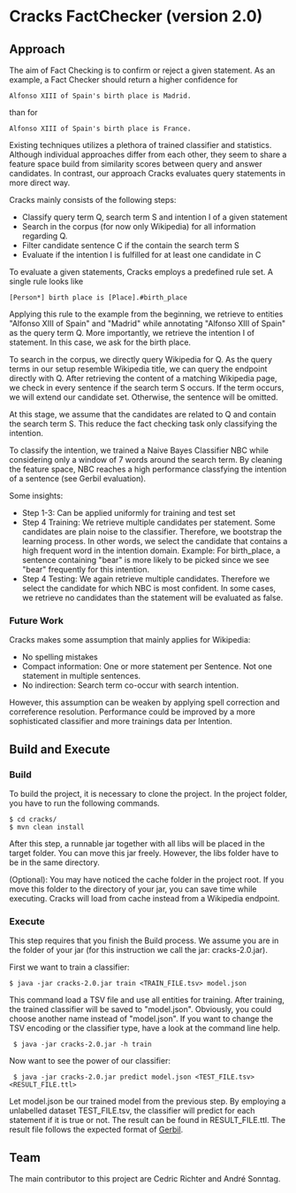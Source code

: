 # Cracks FactChecker (version 2.0)

## Approach
The aim of Fact Checking is to confirm or reject a given statement.
As an example, a Fact Checker should return a higher confidence for 
```
Alfonso XIII of Spain's birth place is Madrid.
```
than for 
```
Alfonso XIII of Spain's birth place is France.
```
Existing techniques utilizes a plethora of trained classifier and statistics.
Although individual approaches differ from each other, they seem to share a feature space build
from similarity scores between query and answer candidates. In contrast, our approach Cracks evaluates query statements in more 
direct way. 

Cracks mainly consists of the following steps:
+ Classify query term Q, search term S and intention I of a given statement
+ Search in the corpus (for now only Wikipedia) for all information regarding Q.
+ Filter candidate sentence C if the contain the search term S
+ Evaluate if the intention I is fulfilled for at least one candidate in C

To evaluate a given statements, Cracks employs a predefined rule set. A single rule looks like 
```
[Person*] birth place is [Place].#birth_place
```
Applying this rule to the example from the beginning, we retrieve to entities "Alfonso XIII of Spain"
and "Madrid" while annotating "Alfonso XIII of Spain" as the query term Q. More importantly, 
we retrieve the intention I of statement. In this case, we ask for the birth place.

To search in the corpus, we directly query Wikipedia for Q.
As the query terms in our setup resemble Wikipedia title, we can query the endpoint directly
with Q. After retrieving the content of a matching Wikipedia page,
we check in every sentence if the search term S occurs. If the term occurs, 
we will extend our candidate set. Otherwise, the sentence will be omitted.

At this stage, we assume that the candidates are related to Q and contain the search term S.
This reduce the fact checking task only classifying the intention.

To classify the intention, we trained a Naive Bayes Classifier NBC while considering only a window of 7 words around the search term.
By cleaning the feature space, NBC reaches a high performance classfying the intention 
of a sentence (see Gerbil evaluation).

Some insights:
+ Step 1-3: Can be applied uniformly for training and test set
+ Step 4 Training: We retrieve multiple candidates per statement. Some candidates are plain noise to the classifier. Therefore, we bootstrap the learning process. 
  In other words, we select the candidate that contains a high frequent word in the intention domain.
  Example: For birth_place, a sentence containing "bear" is more likely to be picked since we see "bear" frequently for this intention.
+ Step 4 Testing: We again retrieve multiple candidates. Therefore we select the candidate for which NBC is most confident.
  In some cases, we retrieve no candidates than the statement will be evaluated as false.

### Future Work
Cracks makes some assumption that mainly applies for Wikipedia:
+ No spelling mistakes
+ Compact information: One or more statement per Sentence. Not one statement in multiple sentences.
+ No indirection: Search term co-occur with search intention.

However, this assumption can be weaken by applying spell correction and correference resolution. 
Performance could be improved by a more sophisticated classifier and more trainings data per Intention.

## Build and Execute

### Build
To build the project, it is necessary to clone the project.
In the project folder, you have to run the following commands.
```
$ cd cracks/
$ mvn clean install
```
After this step, a runnable jar together with all libs will be placed 
in the target folder. You can move this jar freely. However, the libs folder have to be in the same directory.

(Optional): You may have noticed the cache folder in the project root.
If you move this folder to the directory of your jar, you can save time while executing.
Cracks will load from cache instead from a Wikipedia endpoint.

### Execute
This step requires that you finish the Build process. We assume you are in the folder of your jar
 (for this instruction we call the jar: cracks-2.0.jar).
 
 First we want to train a classifier:
 ```
 $ java -jar cracks-2.0.jar train <TRAIN_FILE.tsv> model.json
 ```
This command load a TSV file and use all entities for training.
After training, the trained classifier will be saved to "model.json".
Obviously, you could choose another name instead of "model.json".
If you want to change the TSV encoding or the classifier type, have a look at
the command line help.
```
 $ java -jar cracks-2.0.jar -h train
 ```
 
 Now want to see the power of our classifier:
 ```
  $ java -jar cracks-2.0.jar predict model.json <TEST_FILE.tsv> <RESULT_FILE.ttl> 
  ```
  Let model.json be our trained model from the previous step. By employing a unlabelled dataset TEST_FILE.tsv,
  the classifier will predict for each statement if it is true or not.
  The result can be found in RESULT_FILE.ttl. The result file follows the expected format of [Gerbil](http://aksw.org/Projects/GERBIL.html).
  
  
 ## Team
 The main contributor to this project are Cedric Richter and André Sonntag.